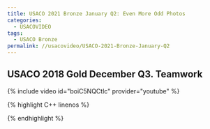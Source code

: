 ```yaml
---
title: USACO 2021 Bronze January Q2: Even More Odd Photos
categories:
  - USACOVIDEO
tags:
  - USACO Bronze
permalink: //usacovideo/USACO-2021-Bronze-January-Q2
---
```

  
## USACO 2018 Gold December Q3. Teamwork
  
{% include video id="boiC5NQCtlc" provider="youtube" %}
  
  
{% highlight C++ linenos %}
  
{% endhighlight %}  

